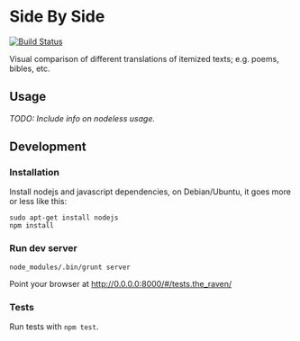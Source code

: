 # Side By Side

[![Build Status](https://travis-ci.org/tasuk/side-by-side.png?branch=master)](https://travis-ci.org/tasuk/side-by-side)

Visual comparison of different translations of itemized texts; e.g. poems,
bibles, etc.

## Usage

*TODO: Include info on nodeless usage.*

## Development

### Installation

Install nodejs and javascript dependencies, on Debian/Ubuntu, it goes more or
less like this:

	sudo apt-get install nodejs
	npm install

### Run dev server

	node_modules/.bin/grunt server

Point your browser at http://0.0.0.0:8000/#/tests.the_raven/

### Tests

Run tests with `npm test`.
